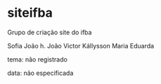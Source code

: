 # siteifba
Grupo de criação site do ifba

Sofia
João h.
João Victor
Kállysson 
Maria Eduarda

tema: não registrado

data: não especificada

